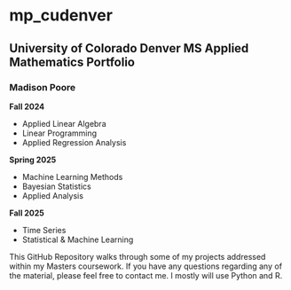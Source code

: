 # mp_cudenver
## University of Colorado Denver MS Applied Mathematics Portfolio
### Madison Poore 

**Fall 2024**
- Applied Linear Algebra
- Linear Programming
- Applied Regression Analysis

**Spring 2025** 
- Machine Learning Methods
- Bayesian Statistics
- Applied Analysis

**Fall 2025**
- Time Series
- Statistical & Machine Learning

This GitHub Repository walks through some of my projects addressed within my Masters coursework. If you have any questions regarding any of the material, please feel free to contact me. I mostly will use Python and R. 
